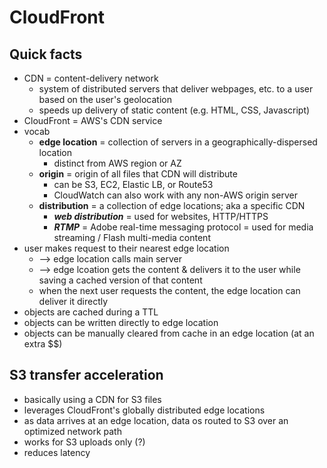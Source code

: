 # CloudFront

## Quick facts
- CDN = content-delivery network
  - system of distributed servers that deliver webpages, etc. to a user based on the user's geolocation
  - speeds up delivery of static content (e.g. HTML, CSS, Javascript)
- CloudFront = AWS's CDN service
- vocab
  - __edge location__ = collection of servers in a geographically-dispersed location
    - distinct from AWS region or AZ
  - __origin__ = origin of all files that CDN will distribute
    - can be S3, EC2, Elastic LB, or Route53
    - CloudWatch can also work with any non-AWS origin server
  - __distribution__ = a collection of edge locations; aka a specific CDN
    - __*web distribution*__ = used for websites, HTTP/HTTPS
    - __*RTMP*__ = Adobe real-time messaging protocol = used for media streaming / Flash multi-media content
- user makes request to their nearest edge location
  - ⟶ edge location calls main server
  - ⟶ edge lcoation gets the content & delivers it to the user while saving a cached version of that content
  - when the next user requests the content, the edge location can deliver it directly
- objects are cached during a TTL
- objects can be written directly to edge location
- objects can be manually cleared from cache in an edge location (at an extra $$)

## S3 transfer acceleration
- basically using a CDN for S3 files
- leverages CloudFront's globally distributed edge locations
- as data arrives at an edge location, data os routed to S3 over an optimized network path
- works for S3 uploads only (?)
- reduces latency